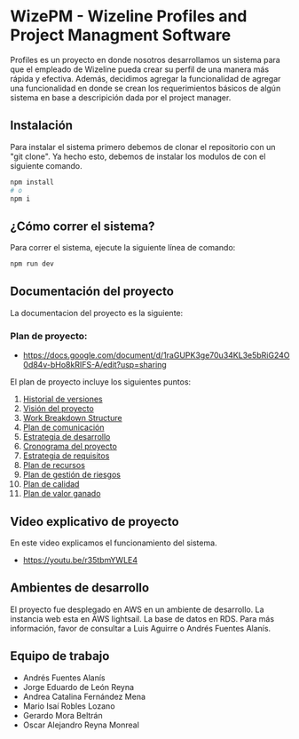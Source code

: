 # WizePM - Wizeline Profiles and Project Managment Software
Profiles es un proyecto en donde nosotros desarrollamos un sistema para que el empleado de Wizeline pueda crear su perfil de una manera más rápida y efectiva. Además, decidimos agregar la funcionalidad de agregar una funcionalidad en donde se crean los requerimientos básicos de algún sistema en base a descripición dada por el project manager. 

## Instalación
Para instalar el sistema primero debemos de clonar el repositorio con un "git clone". Ya hecho esto, debemos de instalar los modulos de con el siguiente comando.
```bash
npm install
# o
npm i
```

## ¿Cómo correr el sistema?
Para correr el sistema, ejecute la siguiente línea de comando:
```bash
npm run dev
```

## Documentación del proyecto
La documentacion del proyecto es la siguiente:
### Plan de proyecto: 
- https://docs.google.com/document/d/1raGUPK3ge70u34KL3e5bRiG24O0d84v-bHo8kRIFS-A/edit?usp=sharing

El plan de proyecto incluye los siguientes puntos:
1. [Historial de versiones](#historial-de-versiones)
2. [Visión del proyecto](#visión-del-proyecto)
3. [Work Breakdown Structure](#work-breakdown-structure)
4. [Plan de comunicación](#plan-de-comunicación)
5. [Estrategia de desarrollo](#estrategia-de-desarrollo)
6. [Cronograma del proyecto](#cronograma-del-proyecto)
7. [Estrategia de requisitos](#estrategia-de-requisitos)
8. [Plan de recursos](#plan-de-recursos)
9. [Plan de gestión de riesgos](#plan-de-gestión-de-riesgos)
10. [Plan de calidad](#plan-de-calidad)
11. [Plan de valor ganado](#plan-de-valor-ganado)

## Video explicativo de proyecto
En este video explicamos el funcionamiento del sistema.
- https://youtu.be/r35tbmYWLE4

## Ambientes de desarrollo
El proyecto fue desplegado en AWS en un ambiente de desarrollo. La instancia web esta en AWS lightsail. La base de datos en RDS. Para más información, favor de consultar a Luis Aguirre o Andrés Fuentes Alanís.

## Equipo de trabajo
- Andrés Fuentes Alanís	
- Jorge Eduardo de León Reyna	
- Andrea Catalina Fernández Mena	
- Mario Isaí Robles Lozano	
- Gerardo Mora Beltrán
- Oscar Alejandro Reyna Monreal	
